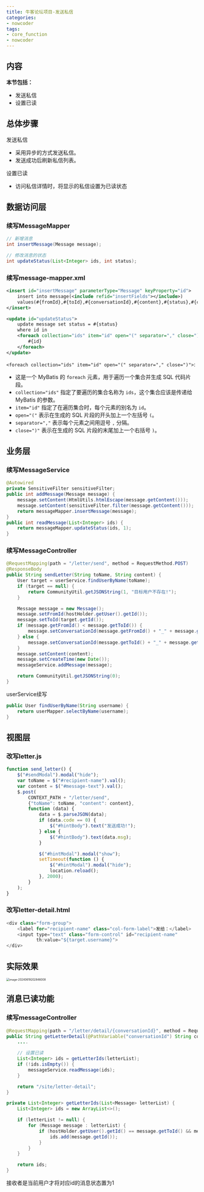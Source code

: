 ```yaml
---
title: 牛客论坛项目-发送私信
categories:
- nowcoder
tags:
- core_function
- nowcoder
---
```

<meta name="referrer" content="no-referrer"/>

## 内容

**本节包括：**

- 发送私信
- 设置已读

<!--more-->

## 总体步骤

发送私信

- 采用异步的方式发送私信。
- 发送成功后刷新私信列表。

设置已读

- 访问私信详情时，将显示的私信设置为已读状态

## 数据访问层

### 续写MessageMapper

~~~java
// 新增消息
int insertMessage(Message message);

// 修改消息的状态
int updateStatus(List<Integer> ids, int status);
~~~

### 续写message-mapper.xml

~~~xml
<insert id="insertMessage" parameterType="Message" keyProperty="id">
    insert into message(<include refid="insertFields"></include>)
    values(#{fromId},#{toId},#{conversationId},#{content},#{status},#{createTime})
</insert>

<update id="updateStatus">
    update message set status = #{status}
    where id in
    <foreach collection="ids" item="id" open="(" separator="," close=")">
        #{id}
    </foreach>
</update>

~~~

`<foreach collection="ids" item="id" open="(" separator="," close=")">`:

- 这是一个 MyBatis 的 `foreach` 元素，用于遍历一个集合并生成 SQL 代码片段。
- `collection="ids"` 指定了要遍历的集合名称为 `ids`，这个集合应该是传递给 MyBatis 的参数。
- `item="id"` 指定了在遍历集合时，每个元素的别名为 `id`。
- `open="("` 表示在生成的 SQL 片段的开头加上一个左括号 `(`。
- `separator=","` 表示每个元素之间用逗号 `,` 分隔。
- `close=")"` 表示在生成的 SQL 片段的末尾加上一个右括号 `)`。

## 业务层

### 续写MessageService

~~~java
@Autowired
private SensitiveFilter sensitiveFilter;
public int addMessage(Message message) {
    message.setContent(HtmlUtils.htmlEscape(message.getContent()));
    message.setContent(sensitiveFilter.filter(message.getContent()));
    return messageMapper.insertMessage(message);
}
public int readMessage(List<Integer> ids) {
    return messageMapper.updateStatus(ids, 1);
}
~~~

### 续写MessageController

~~~java
@RequestMapping(path = "/letter/send", method = RequestMethod.POST)
@ResponseBody
public String sendLetter(String toName, String content) {
    User target = userService.findUserByName(toName);
    if (target == null) {
        return CommunityUtil.getJSONString(1, "目标用户不存在!");
    }

    Message message = new Message();
    message.setFromId(hostHolder.getUser().getId());
    message.setToId(target.getId());
    if (message.getFromId() < message.getToId()) {
        message.setConversationId(message.getFromId() + "_" + message.getToId());
    } else {
        message.setConversationId(message.getToId() + "_" + message.getFromId());
    }
    message.setContent(content);
    message.setCreateTime(new Date());
    messageService.addMessage(message);

    return CommunityUtil.getJSONString(0);
}
~~~

userService续写

~~~java
public User findUserByName(String username) {
    return userMapper.selectByName(username);
}
~~~

## 视图层

### 改写letter.js

~~~js
function send_letter() {
    $("#sendModal").modal("hide");
    var toName = $("#recipient-name").val();
    var content = $("#message-text").val();
    $.post(
        CONTEXT_PATH + "/letter/send",
        {"toName": toName, "content": content},
        function (data) {
            data = $.parseJSON(data);
            if (data.code == 0) {
                $("#hintBody").text("发送成功!");
            } else {
                $("#hintBody").text(data.msg);
            }

            $("#hintModal").modal("show");
            setTimeout(function () {
                $("#hintModal").modal("hide");
                location.reload();
            }, 2000);
        }
    );
}
~~~

### 改写letter-detail.html

~~~java
<div class="form-group">
    <label for="recipient-name" class="col-form-label">发给：</label>
    <input type="text" class="form-control" id="recipient-name"
           th:value="${target.username}">
</div>
~~~

## 实际效果

<img src="https://gitee.com/hollis7/pictures/raw/master/2024/06/19/82256_image-20240619202846008.png" alt="image-20240619202846008" style="zoom:50%;" />

## 消息已读功能

### 续写messageController

~~~java
@RequestMapping(path = "/letter/detail/{conversationId}", method = RequestMethod.GET)
public String getLetterDetail(@PathVariable("conversationId") String conversationId, Page page, Model model) {
    ....

    // 设置已读
    List<Integer> ids = getLetterIds(letterList);
    if (!ids.isEmpty()) {
        messageService.readMessage(ids);
    }

    return "/site/letter-detail";
}

private List<Integer> getLetterIds(List<Message> letterList) {
    List<Integer> ids = new ArrayList<>();

    if (letterList != null) {
        for (Message message : letterList) {
            if (hostHolder.getUser().getId() == message.getToId() && message.getStatus() == 0) {
                ids.add(message.getId());
            }
        }
    }

    return ids;
}
~~~

接收者是当前用户才将对应id的消息状态置为1